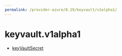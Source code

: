 ```yaml
---
permalink: /provider-azure/0.19/keyvault/v1alpha1/
---
```


# keyvault.v1alpha1



* [keyVaultSecret](keyVaultSecret.md)
